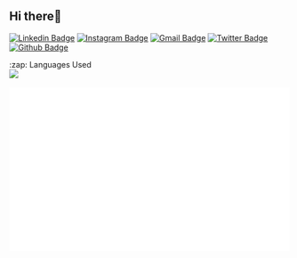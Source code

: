 ## Hi there👋

[![Linkedin Badge](https://img.shields.io/badge/-LinkedIn-blue?style=flat-square&logo=Linkedin&logoColor=white&link=https://www.linkedin.com/in/rogerguimaraes/)](https://www.linkedin.com/in/rogerguimaraes/)
[![Instagram Badge](https://img.shields.io/badge/-Instagram-purple?style=flat-square&logo=Instagram&logoColor=white&link=https://www.instagram.com/rogerguimmaraes/)](https://www.instagram.com/rogerguimmaraes/)
[![Gmail Badge](https://img.shields.io/badge/-Gmail-c14438?style=flat-square&logo=Gmail&logoColor=white&link=mailto:logroger@gmail.com)](mailto:logroger@gmail.com)
[![Twitter Badge](https://img.shields.io/badge/-Twitter-1DA1F2?style=flat-square&logo=twitter&logoColor=white&link=https://www.twitter.com/rogerguimmaraes)](https://www.twitter.com/rogerguimmaraes)
[![Github Badge](https://img.shields.io/badge/-github-black?style=flat-square&logo=Github&logoColor=white&link=https://github.com/rogerlog)](https://github.com/rogerlog)

 
  <summary>:zap: Languages Used</summary>
  <img src="https://github-readme-stats.vercel.app/api/top-langs/?username=rogerlog&layout=compact&bg_color=ffffff&text_color=333333">

<br/>

![](https://github.com/rogerlog/viewstats/blob/master/generated/languages.svg)
